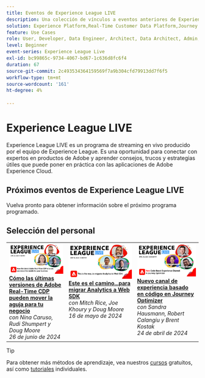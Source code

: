 ```yaml
---
title: Eventos de Experience League LIVE
description: Una colección de vínculos a eventos anteriores de Experience League LIVE
solution: Experience Platform,Real-Time Customer Data Platform,Journey Optimizer,Experience Manager,Target,Audience Manager,Analytics
feature: Use Cases
role: User, Developer, Data Engineer, Architect, Data Architect, Admin, Leader
level: Beginner
event-series: Experience League Live
exl-id: bc99865c-9734-4067-bd67-1c636d8fc6f4
duration: 67
source-git-commit: 2c493534364159569f7a9b304cfd79913dd7f6f5
workflow-type: tm+mt
source-wordcount: '161'
ht-degree: 4%

---
```


# Experience League LIVE

Experience League LIVE es un programa de streaming en vivo producido por el equipo de Experience League.  Es una oportunidad para conectar con expertos en productos de Adobe y aprender consejos, trucos y estrategias útiles que puede poner en práctica con las aplicaciones de Adobe Experience Cloud.

<div id="upcoming-events">

## Próximos eventos de Experience League LIVE

<div>Vuelva pronto para obtener información sobre el próximo programa programado.</div>

<div id="recs-overview-body-1"></div>
<div id="recs-overview-body-2"></div>
<div id="recs-overview-body-3"></div>
<div id="recs-overview-body-4"></div>
<div id="recs-overview-body-5"></div>
<div id="recs-overview-body-6"></div>

<div id="past-events">


</div>

## Selección del personal

<table style="max-width: 1214px;">

<tr>
  <td style="vertical-align: top;"><a href="episodes/exl-live-episode-06-26-24.md">
      <img alt="Experience League LIVE 21 de abril" src="episodes/assets/WebBanner-June26-2024.jpg">
    </a>
    <div>
      <a href="episodes/exl-live-episode-06-26-24.md">
        <strong>Cómo las últimas versiones de Adobe Real-Time CDP pueden mover la aguja para tu negocio</strong>
      </a>
      <br/><em>con Nina Caruso, Rudi Shumpert y Doug Moore</em>
      <br/><em>26 de junio de 2024</em>
    </div>
  </td>

<td style="vertical-align: top;">
    <a href="episodes/exl-live-episode-05-16-24.md">
      <img alt="Experience League LIVE ep8" src="episodes/assets/WebBanner-May16-2024.jpg">
    </a>
    <div>
      <a href="episodes/exl-live-episode-05-16-24.md"><strong>Este es el camino...para migrar Analytics a Web SDK</strong></a>
      <br/><em>con Mitch Rice, Joe Khoury y Doug Moore</em>
      <br/><em>16 de mayo de 2024</em>
    </div>
  </td>

<td style="vertical-align: top;">
    <a href="episodes/exl-live-episode-05-26-22.md">
      <img alt="Experience League LIVE 26 de mayo" src="episodes/assets/WebBanner-Apr24-2024.jpg">
    </a>
    <div>
      <a href="episodes/exl-live-episode-04-24-24.md">
        <strong>Nuevo canal de experiencia basado en código en Journey Optimizer</strong>
      </a>
      <br/><em>con Sandra Hausmann, Robert Calangiu y Brent Kostak</em>
      <br/><em>24 de abril de 2024</em>
    </div>
  </td>
  </tr>

</table>


>[!TIP]
>
>Para obtener más métodos de aprendizaje, vea nuestros [cursos](https://experienceleague.adobe.com/?lang=es#dashboard/learning) gratuitos, así como [tutoriales](https://experienceleague.adobe.com/docs/home-tutorials.html?lang=es) individuales.

